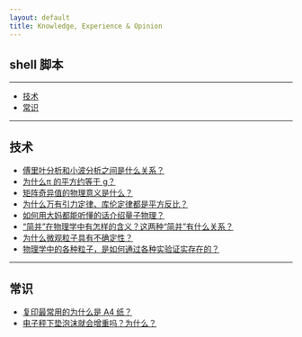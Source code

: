 ```yaml
---
layout: default
title: Knowledge, Experience & Opinion
---
```


## shell 脚本

***

*  [技术](#scitech)
*  [常识](#knowledge)

***

<h2 id="scitech">技术</h2>

- [傅里叶分析和小波分析之间是什么关系？](http://www.zhihu.com/question/22864189/answer/40772083)    
- [为什么π 的平方约等于 g？](http://www.zhihu.com/question/21230794)    
- [矩阵奇异值的物理意义是什么？](http://www.zhihu.com/question/22237507/answer/53804902)    
- [为什么万有引力定律、库伦定律都是平方反比？](http://www.zhihu.com/question/37340129/answer/71971870)    
- [如何用大妈都能听懂的话介绍量子物理？](http://www.zhihu.com/question/22131485)    
- [“简并”在物理学中有怎样的含义？这两种“简并”有什么关系？](http://www.zhihu.com/question/27824623)    
- [为什么微观粒子具有不确定性？](http://www.zhihu.com/question/23510818)    
- [物理学中的各种粒子，是如何通过各种实验证实存在的？](http://www.zhihu.com/question/26896927)

***

<h2 id="knowledge">常识</h2>

- [复印最常用的为什么是 A4 纸？](http://www.zhihu.com/question/21244313)    
- [电子秤下垫泡沫就会增重吗？为什么？](http://www.zhihu.com/question/26577063)

